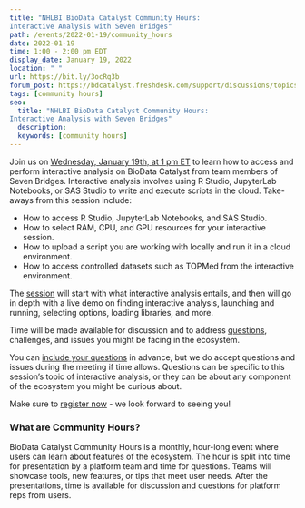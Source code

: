 ```yaml
---
title: "NHLBI BioData Catalyst Community Hours: 
Interactive Analysis with Seven Bridges"
path: /events/2022-01-19/community_hours
date: 2022-01-19
time: 1:00 - 2:00 pm EDT
display_date: January 19, 2022
location: " "
url: https://bit.ly/3ocRq3b
forum_post: https://bdcatalyst.freshdesk.com/support/discussions/topics/60000406807
tags: [community hours]
seo:
  title: "NHLBI BioData Catalyst Community Hours: 
Interactive Analysis with Seven Bridges"
  description:
  keywords: [community hours]
---
```


Join us on [Wednesday, January 19th, at 1 pm ET](https://bit.ly/3ocRq3b) to learn how to access and perform interactive analysis on BioData Catalyst from team members of Seven Bridges. Interactive analysis involves using R Studio, JupyterLab Notebooks, or SAS Studio to write and execute scripts in the cloud. Take-aways from this session include: 

- How to access R Studio, JupyterLab Notebooks, and SAS Studio.
- How to select RAM, CPU, and GPU resources for your interactive session.
- How to upload a script you are working with locally and run it in a cloud environment.
- How to access controlled datasets such as TOPMed from the interactive environment.

The [session](https://bit.ly/3ocRq3b) will start with what interactive analysis entails, and then will go in depth with a live demo on finding interactive analysis, launching and running, selecting options, loading libraries, and more. 

Time will be made available for discussion and to address [questions](https://forms.gle/xMoTk9e4WqaVdNvL6), challenges, and issues you might be facing in the ecosystem.

You can [include your questions](https://forms.gle/xMoTk9e4WqaVdNvL6) in advance, but we do accept questions and issues during the meeting if time allows. Questions can be specific to this session’s topic of interactive analysis, or they can be about any component of the ecosystem you might be curious about.

Make sure to [register now](https://bit.ly/3ocRq3b) - we look forward to seeing you!

### What are Community Hours?

BioData Catalyst Community Hours is a monthly, hour-long event where users can learn about features of the ecosystem. The hour is split into time for presentation by a platform team and time for questions. Teams will showcase tools, new features, or tips that meet user needs. After the presentations, time is available for discussion and questions for platform reps from users.
